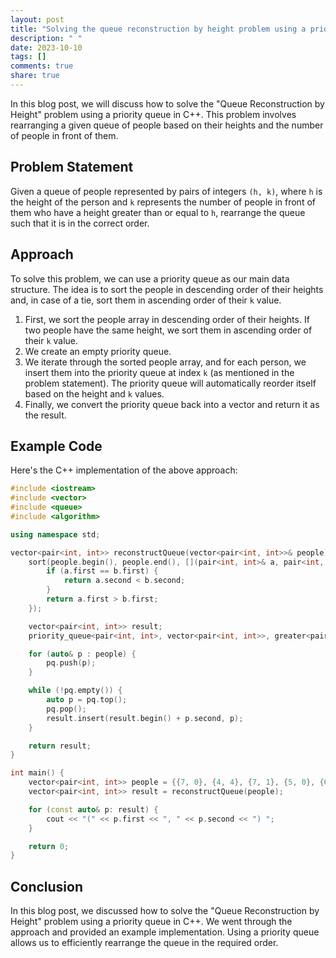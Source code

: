 ```yaml
---
layout: post
title: "Solving the queue reconstruction by height problem using a priority queue in C++"
description: " "
date: 2023-10-10
tags: []
comments: true
share: true
---
```


In this blog post, we will discuss how to solve the "Queue Reconstruction by Height" problem using a priority queue in C++. This problem involves rearranging a given queue of people based on their heights and the number of people in front of them.

## Problem Statement

Given a queue of people represented by pairs of integers `(h, k)`, where `h` is the height of the person and `k` represents the number of people in front of them who have a height greater than or equal to `h`, rearrange the queue such that it is in the correct order.

## Approach

To solve this problem, we can use a priority queue as our main data structure. The idea is to sort the people in descending order of their heights and, in case of a tie, sort them in ascending order of their `k` value.

1. First, we sort the people array in descending order of their heights. If two people have the same height, we sort them in ascending order of their `k` value.
2. We create an empty priority queue.
3. We iterate through the sorted people array, and for each person, we insert them into the priority queue at index `k` (as mentioned in the problem statement). The priority queue will automatically reorder itself based on the height and `k` values.
4. Finally, we convert the priority queue back into a vector and return it as the result.

## Example Code

Here's the C++ implementation of the above approach:

```cpp
#include <iostream>
#include <vector>
#include <queue>
#include <algorithm>

using namespace std;

vector<pair<int, int>> reconstructQueue(vector<pair<int, int>>& people) {
    sort(people.begin(), people.end(), [](pair<int, int>& a, pair<int, int>& b) {
        if (a.first == b.first) {
            return a.second < b.second;
        }
        return a.first > b.first;
    });

    vector<pair<int, int>> result;
    priority_queue<pair<int, int>, vector<pair<int, int>>, greater<pair<int, int>>> pq;

    for (auto& p : people) {
        pq.push(p);
    }

    while (!pq.empty()) {
        auto p = pq.top();
        pq.pop();
        result.insert(result.begin() + p.second, p);
    }

    return result;
}

int main() {
    vector<pair<int, int>> people = {{7, 0}, {4, 4}, {7, 1}, {5, 0}, {6, 1}, {5, 2}};
    vector<pair<int, int>> result = reconstructQueue(people);

    for (const auto& p: result) {
        cout << "(" << p.first << ", " << p.second << ") ";
    }

    return 0;
}
```

## Conclusion

In this blog post, we discussed how to solve the "Queue Reconstruction by Height" problem using a priority queue in C++. We went through the approach and provided an example implementation. Using a priority queue allows us to efficiently rearrange the queue in the required order.